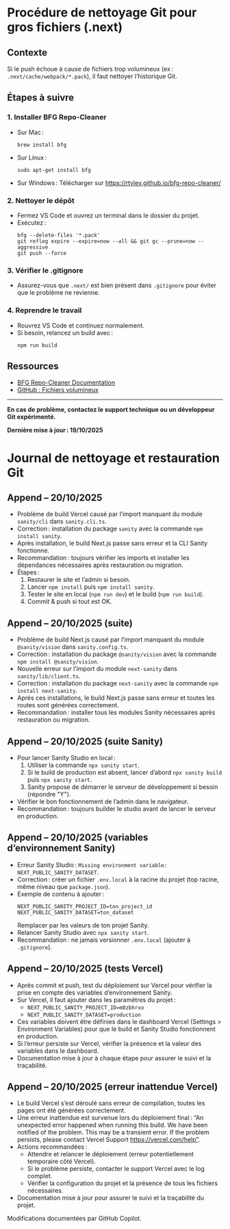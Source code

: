# Procédure de nettoyage Git pour gros fichiers (.next)

## Contexte
Si le push échoue à cause de fichiers trop volumineux (ex : `.next/cache/webpack/*.pack`), il faut nettoyer l’historique Git.

## Étapes à suivre

### 1. Installer BFG Repo-Cleaner
- Sur Mac :
  ```
  brew install bfg
  ```
- Sur Linux :
  ```
  sudo apt-get install bfg
  ```
- Sur Windows : Télécharger sur https://rtyley.github.io/bfg-repo-cleaner/

### 2. Nettoyer le dépôt
- Fermez VS Code et ouvrez un terminal dans le dossier du projet.
- Exécutez :
  ```
  bfg --delete-files '*.pack'
  git reflog expire --expire=now --all && git gc --prune=now --aggressive
  git push --force
  ```

### 3. Vérifier le .gitignore
- Assurez-vous que `.next/` est bien présent dans `.gitignore` pour éviter que le problème ne revienne.

### 4. Reprendre le travail
- Rouvrez VS Code et continuez normalement.
- Si besoin, relancez un build avec :
  ```
  npm run build
  ```

## Ressources
- [BFG Repo-Cleaner Documentation](https://rtyley.github.io/bfg-repo-cleaner/)
- [GitHub : Fichiers volumineux](https://docs.github.com/fr/repositories/working-with-files/managing-large-files/removing-files-from-git-history)

---

**En cas de problème, contactez le support technique ou un développeur Git expérimenté.**

**Dernière mise à jour : 19/10/2025**

# Journal de nettoyage et restauration Git

## Append – 20/10/2025

- Problème de build Vercel causé par l’import manquant du module `sanity/cli` dans `sanity.cli.ts`.
- Correction : installation du package `sanity` avec la commande `npm install sanity`.
- Après installation, le build Next.js passe sans erreur et la CLI Sanity fonctionne.
- Recommandation : toujours vérifier les imports et installer les dépendances nécessaires après restauration ou migration.
- Étapes :
  1. Restaurer le site et l’admin si besoin.
  2. Lancer `npm install` puis `npm install sanity`.
  3. Tester le site en local (`npm run dev`) et le build (`npm run build`).
  4. Commit & push si tout est OK.

## Append – 20/10/2025 (suite)

- Problème de build Next.js causé par l’import manquant du module `@sanity/vision` dans `sanity.config.ts`.
- Correction : installation du package `@sanity/vision` avec la commande `npm install @sanity/vision`.
- Nouvelle erreur sur l’import du module `next-sanity` dans `sanity/lib/client.ts`.
- Correction : installation du package `next-sanity` avec la commande `npm install next-sanity`.
- Après ces installations, le build Next.js passe sans erreur et toutes les routes sont générées correctement.
- Recommandation : installer tous les modules Sanity nécessaires après restauration ou migration.

## Append – 20/10/2025 (suite Sanity)

- Pour lancer Sanity Studio en local :
  1. Utiliser la commande `npx sanity start`.
  2. Si le build de production est absent, lancer d’abord `npx sanity build` puis `npx sanity start`.
  3. Sanity propose de démarrer le serveur de développement si besoin (répondre "Y").
- Vérifier le bon fonctionnement de l’admin dans le navigateur.
- Recommandation : toujours builder le studio avant de lancer le serveur en production.

## Append – 20/10/2025 (variables d’environnement Sanity)

- Erreur Sanity Studio : `Missing environment variable: NEXT_PUBLIC_SANITY_DATASET`.
- Correction : créer un fichier `.env.local` à la racine du projet (top racine, même niveau que `package.json`).
- Exemple de contenu à ajouter :
  ```env
  NEXT_PUBLIC_SANITY_PROJECT_ID=ton_project_id
  NEXT_PUBLIC_SANITY_DATASET=ton_dataset
  ```
  Remplacer par les valeurs de ton projet Sanity.
- Relancer Sanity Studio avec `npx sanity start`.
- Recommandation : ne jamais versionner `.env.local` (ajouter à `.gitignore`).

## Append – 20/10/2025 (tests Vercel)

- Après commit et push, test du déploiement sur Vercel pour vérifier la prise en compte des variables d’environnement Sanity.
- Sur Vercel, il faut ajouter dans les paramètres du projet :
  - `NEXT_PUBLIC_SANITY_PROJECT_ID=m0zbhrxo`
  - `NEXT_PUBLIC_SANITY_DATASET=production`
- Ces variables doivent être définies dans le dashboard Vercel (Settings > Environment Variables) pour que le build et Sanity Studio fonctionnent en production.
- Si l’erreur persiste sur Vercel, vérifier la présence et la valeur des variables dans le dashboard.
- Documentation mise à jour à chaque étape pour assurer le suivi et la traçabilité.

## Append – 20/10/2025 (erreur inattendue Vercel)

- Le build Vercel s’est déroulé sans erreur de compilation, toutes les pages ont été générées correctement.
- Une erreur inattendue est survenue lors du déploiement final : “An unexpected error happened when running this build. We have been notified of the problem. This may be a transient error. If the problem persists, please contact Vercel Support https://vercel.com/help”.
- Actions recommandées :
  - Attendre et relancer le déploiement (erreur potentiellement temporaire côté Vercel).
  - Si le problème persiste, contacter le support Vercel avec le log complet.
  - Vérifier la configuration du projet et la présence de tous les fichiers nécessaires.
- Documentation mise à jour pour assurer le suivi et la traçabilité du projet.

Modifications documentées par GitHub Copilot.
